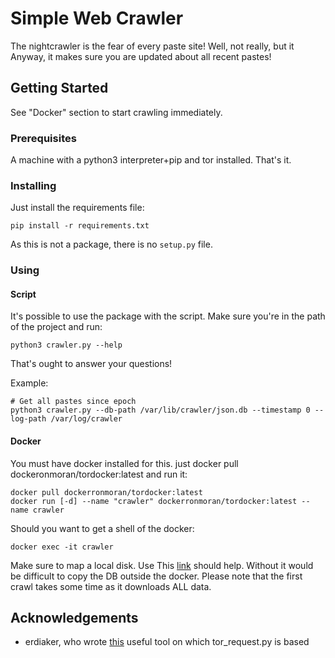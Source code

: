 # Simple Web Crawler

The nightcrawler is the fear of every paste site!
Well, not really, but it
Anyway, it makes sure you are updated about all recent pastes!


## Getting Started

See "Docker" section to start crawling immediately.

### Prerequisites

A machine with a python3 interpreter+pip and tor installed.
That's it.

### Installing

Just install the requirements file:

```
pip install -r requirements.txt
```

As this is not a package, there is no ```setup.py``` file.


### Using
#### Script
It's possible to use the package with the script.
Make sure you're in the path of the project and run:

```python3 crawler.py --help```

That's ought to answer your questions!

Example:

```
# Get all pastes since epoch
python3 crawler.py --db-path /var/lib/crawler/json.db --timestamp 0 --log-path /var/log/crawler
```

#### Docker

You must have docker installed for this.
just docker pull dockeronmoran/tordocker:latest and run it:
```$xslt
docker pull dockerronmoran/tordocker:latest
docker run [-d] --name "crawler" dockerronmoran/tordocker:latest --name crawler
```
Should you want to get a shell of the docker:
```$xslt
docker exec -it crawler
```
Make sure to map a local disk. Use This [link](https://docs.docker.com/storage/bind-mounts/#start-a-container-with-a-bind-mount) should help. Without it would be difficult to copy the DB outside the docker.
Please note that the first crawl takes some time as it downloads ALL data.


## Acknowledgements
* erdiaker, who wrote [this](https://github.com/erdiaker/torrequest) useful tool on which tor_request.py is based
